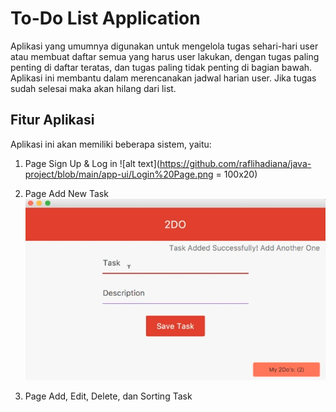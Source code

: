 # To-Do List Application

Aplikasi yang umumnya digunakan untuk mengelola tugas sehari-hari user atau membuat daftar semua yang harus user lakukan, dengan tugas paling penting di daftar teratas, dan tugas paling tidak penting di bagian bawah. Aplikasi ini membantu dalam merencanakan jadwal harian user. Jika tugas sudah selesai maka akan hilang dari list.

## Fitur Aplikasi
Aplikasi ini akan memiliki beberapa sistem, yaitu:
1. Page Sign Up & Log in
![alt text](https://github.com/raflihadiana/java-project/blob/main/app-ui/Login%20Page.png = 100x20)

2. Page Add New Task
![alt text](https://github.com/raflihadiana/java-project/blob/main/app-ui/Add%20Task.png)
3. Page Add, Edit, Delete, dan Sorting Task
